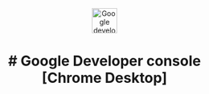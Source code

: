 
<center>
<a href="https://console.cloud.google.com/" target="_blank" rel="noreferrer"><img src="https://i.ibb.co/hVbq7bF/unnamed.png" width="50" height="50" alt="Google developer console" /></a>
</center>

<h1><strong><center></strong># Google Developer console [Chrome Desktop]</center></strong></h1>
